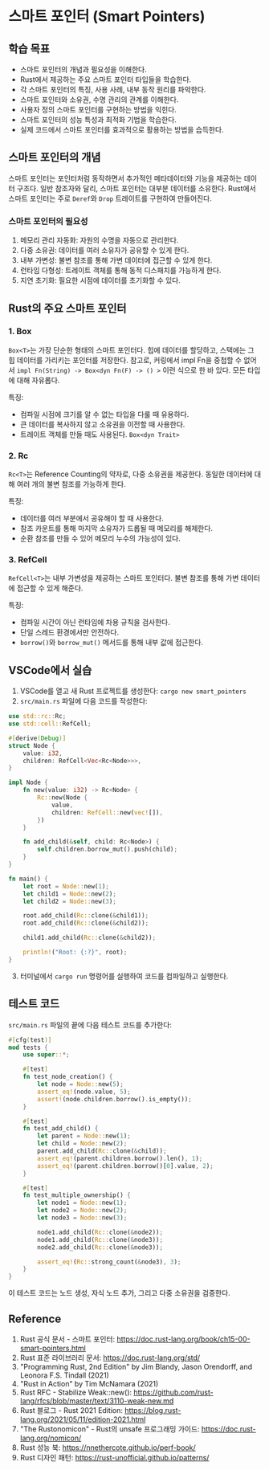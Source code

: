 # 스마트 포인터 (Smart Pointers)

## 학습 목표
- 스마트 포인터의 개념과 필요성을 이해한다.
- Rust에서 제공하는 주요 스마트 포인터 타입들을 학습한다.
- 각 스마트 포인터의 특징, 사용 사례, 내부 동작 원리를 파악한다.
- 스마트 포인터와 소유권, 수명 관리의 관계를 이해한다.
- 사용자 정의 스마트 포인터를 구현하는 방법을 익힌다.
- 스마트 포인터의 성능 특성과 최적화 기법을 학습한다.
- 실제 코드에서 스마트 포인터를 효과적으로 활용하는 방법을 습득한다.

## 스마트 포인터의 개념

스마트 포인터는 포인터처럼 동작하면서 추가적인 메타데이터와 기능을 제공하는 데이터 구조다. 일반 참조자와 달리, 스마트 포인터는 대부분 데이터를 소유한다. Rust에서 스마트 포인터는 주로 `Deref`와 `Drop` 트레이트를 구현하여 만들어진다.

### 스마트 포인터의 필요성

1. 메모리 관리 자동화: 자원의 수명을 자동으로 관리한다.
2. 다중 소유권: 데이터를 여러 소유자가 공유할 수 있게 한다.
3. 내부 가변성: 불변 참조를 통해 가변 데이터에 접근할 수 있게 한다.
4. 런타임 다형성: 트레이트 객체를 통해 동적 디스패치를 가능하게 한다.
5. 지연 초기화: 필요한 시점에 데이터를 초기화할 수 있다.

## Rust의 주요 스마트 포인터

### 1. Box<T>

`Box<T>`는 가장 단순한 형태의 스마트 포인터다. 힙에 데이터를 할당하고, 스택에는 그 힙 데이터를 가리키는 포인터를 저장한다.
참고로, 커링에서 impl Fn을 중첩할 수 없어서 `impl Fn(String) -> Box<dyn Fn(F) -> () >` 이런 식으로 한 바 있다.
모든 타입에 대해 자유롭다.

특징:
- 컴파일 시점에 크기를 알 수 없는 타입을 다룰 때 유용하다.
- 큰 데이터를 복사하지 않고 소유권을 이전할 때 사용한다.
- 트레이트 객체를 만들 때도 사용된다. `Box<dyn Trait>`

### 2. Rc<T>

`Rc<T>`는 Reference Counting의 약자로, 다중 소유권을 제공한다. 동일한 데이터에 대해 여러 개의 불변 참조를 가능하게 한다.

특징:
- 데이터를 여러 부분에서 공유해야 할 때 사용한다.
- 참조 카운트를 통해 마지막 소유자가 드롭될 때 메모리를 해제한다.
- 순환 참조를 만들 수 있어 메모리 누수의 가능성이 있다.

### 3. RefCell<T>

`RefCell<T>`는 내부 가변성을 제공하는 스마트 포인터다. 불변 참조를 통해 가변 데이터에 접근할 수 있게 해준다.

특징:
- 컴파일 시간이 아닌 런타임에 차용 규칙을 검사한다.
- 단일 스레드 환경에서만 안전하다.
- `borrow()`와 `borrow_mut()` 메서드를 통해 내부 값에 접근한다.

## VSCode에서 실습

1. VSCode를 열고 새 Rust 프로젝트를 생성한다: `cargo new smart_pointers`
2. `src/main.rs` 파일에 다음 코드를 작성한다:

```rust
use std::rc::Rc;
use std::cell::RefCell;

#[derive(Debug)]
struct Node {
    value: i32,
    children: RefCell<Vec<Rc<Node>>>,
}

impl Node {
    fn new(value: i32) -> Rc<Node> {
        Rc::new(Node {
            value,
            children: RefCell::new(vec![]),
        })
    }

    fn add_child(&self, child: Rc<Node>) {
        self.children.borrow_mut().push(child);
    }
}

fn main() {
    let root = Node::new(1);
    let child1 = Node::new(2);
    let child2 = Node::new(3);

    root.add_child(Rc::clone(&child1));
    root.add_child(Rc::clone(&child2));

    child1.add_child(Rc::clone(&child2));

    println!("Root: {:?}", root);
}
```

3. 터미널에서 `cargo run` 명령어를 실행하여 코드를 컴파일하고 실행한다.


## 테스트 코드

`src/main.rs` 파일의 끝에 다음 테스트 코드를 추가한다:

```rust
#[cfg(test)]
mod tests {
    use super::*;

    #[test]
    fn test_node_creation() {
        let node = Node::new(5);
        assert_eq!(node.value, 5);
        assert!(node.children.borrow().is_empty());
    }

    #[test]
    fn test_add_child() {
        let parent = Node::new(1);
        let child = Node::new(2);
        parent.add_child(Rc::clone(&child));
        assert_eq!(parent.children.borrow().len(), 1);
        assert_eq!(parent.children.borrow()[0].value, 2);
    }

    #[test]
    fn test_multiple_ownership() {
        let node1 = Node::new(1);
        let node2 = Node::new(2);
        let node3 = Node::new(3);

        node1.add_child(Rc::clone(&node2));
        node1.add_child(Rc::clone(&node3));
        node2.add_child(Rc::clone(&node3));

        assert_eq!(Rc::strong_count(&node3), 3);
    }
}
```

이 테스트 코드는 노드 생성, 자식 노드 추가, 그리고 다중 소유권을 검증한다.

## Reference

1. Rust 공식 문서 - 스마트 포인터: https://doc.rust-lang.org/book/ch15-00-smart-pointers.html
2. Rust 표준 라이브러리 문서: https://doc.rust-lang.org/std/
3. "Programming Rust, 2nd Edition" by Jim Blandy, Jason Orendorff, and Leonora F.S. Tindall (2021)
4. "Rust in Action" by Tim McNamara (2021)
5. Rust RFC - Stabilize Weak::new(): https://github.com/rust-lang/rfcs/blob/master/text/3110-weak-new.md
6. Rust 블로그 - Rust 2021 Edition: https://blog.rust-lang.org/2021/05/11/edition-2021.html
7. "The Rustonomicon" - Rust의 unsafe 프로그래밍 가이드: https://doc.rust-lang.org/nomicon/
8. Rust 성능 북: https://nnethercote.github.io/perf-book/
9. Rust 디자인 패턴: https://rust-unofficial.github.io/patterns/

